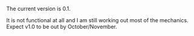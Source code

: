 The current version is 0.1.

It is not functional at all and I am still working out most of the mechanics. Expect v1.0 to be out by October/November.
